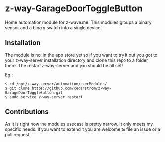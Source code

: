 # z-way-GarageDoorToggleButton
Home automation module for z-wave.me. This modules groups a binary sensor and a binary switch into a single device.

## Installation
The module is not in the app store yet so if you want to try it out you got to your z-way-server installation directory and clone this repo to a folder there. The restart z-way-server and you should be all set!

Eg.:

```
$ cd /opt/z-way-server/automation/userModules/
$ git clone https://github.com/cederstrom/z-way-GarageDoorToggleButton.git
$ sudo service z-way-server restart
```

## Contributions
As it is right now the modules usecase is pretty narrow. It only meets my specific needs. If you want to extend it you are welcome to file an issue or a pull request.

